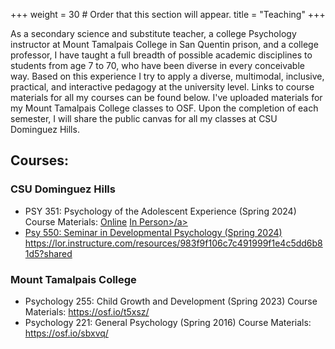 +++
weight = 30  # Order that this section will appear.
title = "Teaching"
+++

As a secondary science and substitute teacher, a college Psychology instructor at Mount Tamalpais College in San Quentin prison, and a college professor, I have taught a full breadth of possible academic disciplines to students from age 7 to 70, who have been diverse in every conceivable way. Based on this experience I try to apply a diverse, multimodal, inclusive, practical, and interactive pedagogy at the university level. Links to course materials for all my courses can be found below. I've uploaded materials for my Mount Tamalpais College classes to OSF. Upon the completion of each semester, I will share the public canvas for all my classes at CSU Dominguez Hills.

## Courses: 
### CSU Dominguez Hills
- PSY 351: Psychology of the Adolescent Experience (Spring 2024)
  Course Materials: <a href="https://lor.instructure.com/resources/1a9eeca4aef041a88d7b6534398880a6?shared">Online</a>
                    <a href="https://lor.instructure.com/resources/f45c02897f92483e971256ecaeb5b97e?shared">In Person>/a>
- Psy 550: Seminar in Developmental Psychology (Spring 2024)
  https://lor.instructure.com/resources/983f9f106c7c491999f1e4c5dd6b81d5?shared

### Mount Tamalpais College
- Psychology 255: Child Growth and Development (Spring 2023)
  Course Materials: https://osf.io/t5xsz/
- Psychology 221: General Psychology (Spring 2016) 
  Course Materials: https://osf.io/sbxvq/

